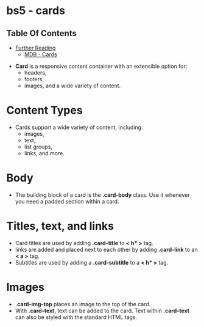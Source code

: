 # bs5 - cards

## Table Of Contents
- [Further Reading]()
  - [MDB - Cards](https://mdbootstrap.com/docs/standard/components/cards/#!)




* __Card__ is a responsive content container with an extensible option for:
  * headers, 
  * footers, 
  * images, and a wide variety of content.

# Content Types
* Cards support a wide variety of content, including:
  * images, 
  * text, 
  * list groups, 
  * links, and more.

# Body
* The building block of a card is the __.card-body__ class. Use it whenever you need a padded section within a card.

# Titles, text, and links
* Card titles are used by adding __.card-title__ to __< h* >__ tag.
* links are added and placed next to each other by adding __.card-link__ to an __< a >__ tag.
* Subtitles are used by adding a __.card-subtitle__ to a __< h* >__ tag.

# Images
* __.card-img-top__ places an image to the top of the card.
* With __.card-text__, text can be added to the card. Text within __.card-text__ can also be styled with the standard HTML tags.